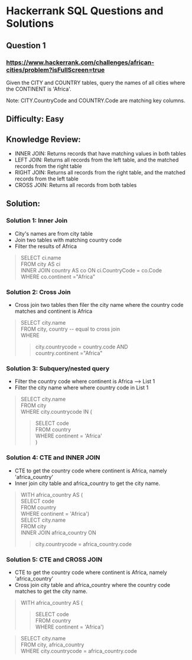 # Hackerrank SQL Questions and Solutions

## Question 1 
### https://www.hackerrank.com/challenges/african-cities/problem?isFullScreen=true
Given the CITY and COUNTRY tables, query the names of all cities where the CONTINENT is 'Africa'.

Note: CITY.CountryCode and COUNTRY.Code are matching key columns.  

## Difficulty: Easy

## Knowledge Review: 
- INNER JOIN: Returns records that have matching values in both tables
- LEFT JOIN: Returns all records from the left table, and the matched records from the right table
- RIGHT JOIN: Returns all records from the right table, and the matched records from the left table
- CROSS JOIN: Returns all records from both tables 

## Solution: 

### Solution 1: Inner Join
- City's names are from city table
- Join two tables with matching country code
- Filter the results of Africa


>SELECT ci.name\
FROM city AS ci\
INNER JOIN country AS co ON ci.CountryCode = co.Code\
WHERE co.continent ="Africa"

### Solution 2: Cross Join
- Cross join two tables then filer the city name where the country code matches and continent is Africa


>SELECT city.name\
FROM city, country -- equal to cross join\
WHERE 
>>  city.countrycode = country.code AND\
        country.continent ="Africa"


### Solution 3: Subquery/nested query
- Filter the country code where continent is Africa --> List 1
- Filter the city name where where country code in List 1

> SELECT city.name\
FROM city\
WHERE city.countrycode IN (
>> SELECT code \
    FROM country\
    WHERE continent = 'Africa'\
    )

### Solution 4: CTE and INNER JOIN
- CTE to get the country code where continent is Africa, namely 'africa_country'
- Inner join city table and africa_country to get the city name.

>WITH africa_country AS (\
    SELECT code \
    FROM country\
    WHERE continent = 'Africa') \
>SELECT city.name\
FROM city\
INNER JOIN africa_country ON 
>>city.countrycode = africa_country.code

### Solution 5: CTE and CROSS JOIN
- CTE to get the country code where continent is Africa, namely 'africa_country'
- Cross join city table and africa_country where the country code matches to get the city name.

>WITH africa_country AS (
>>    SELECT code \
    FROM country\
    WHERE continent = 'Africa') 

>SELECT city.name\
FROM city, africa_country\
WHERE city.countrycode = africa_country.code
